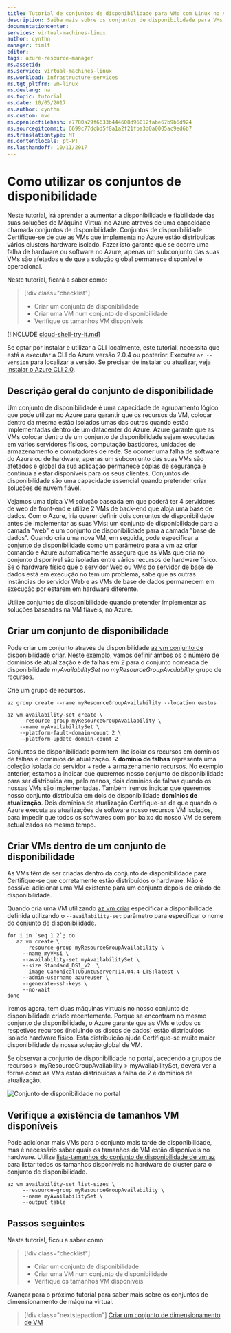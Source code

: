 ```yaml
---
title: Tutorial de conjuntos de disponibilidade para VMs com Linux no Azure | Microsoft Docs
description: Saiba mais sobre os conjuntos de disponibilidade para VMs com Linux no Azure.
documentationcenter: 
services: virtual-machines-linux
author: cynthn
manager: timlt
editor: 
tags: azure-resource-manager
ms.assetid: 
ms.service: virtual-machines-linux
ms.workload: infrastructure-services
ms.tgt_pltfrm: vm-linux
ms.devlang: na
ms.topic: tutorial
ms.date: 10/05/2017
ms.author: cynthn
ms.custom: mvc
ms.openlocfilehash: e7780a29f6633b444608d96012fabe67b9b6d924
ms.sourcegitcommit: 6699c77dcbd5f8a1a2f21fba3d0a0005ac9ed6b7
ms.translationtype: MT
ms.contentlocale: pt-PT
ms.lasthandoff: 10/11/2017
---
```

# <a name="how-to-use-availability-sets"></a>Como utilizar os conjuntos de disponibilidade


Neste tutorial, irá aprender a aumentar a disponibilidade e fiabilidade das suas soluções de Máquina Virtual no Azure através de uma capacidade chamada conjuntos de disponibilidade. Conjuntos de disponibilidade Certifique-se de que as VMs que implementa no Azure estão distribuídas vários clusters hardware isolado. Fazer isto garante que se ocorre uma falha de hardware ou software no Azure, apenas um subconjunto das suas VMs são afetados e de que a solução global permanece disponível e operacional.

Neste tutorial, ficará a saber como:

> [!div class="checklist"]
> * Criar um conjunto de disponibilidade
> * Criar uma VM num conjunto de disponibilidade
> * Verifique os tamanhos VM disponíveis


[!INCLUDE [cloud-shell-try-it.md](../../../includes/cloud-shell-try-it.md)]

Se optar por instalar e utilizar a CLI localmente, este tutorial, necessita que está a executar a CLI do Azure versão 2.0.4 ou posterior. Executar `az --version` para localizar a versão. Se precisar de instalar ou atualizar, veja [instalar o Azure CLI 2.0]( /cli/azure/install-azure-cli). 

## <a name="availability-set-overview"></a>Descrição geral do conjunto de disponibilidade

Um conjunto de disponibilidade é uma capacidade de agrupamento lógico que pode utilizar no Azure para garantir que os recursos da VM, colocar dentro da mesma estão isolados umas das outras quando estão implementadas dentro de um datacenter do Azure. Azure garante que as VMs colocar dentro de um conjunto de disponibilidade sejam executadas em vários servidores físicos, computação bastidores, unidades de armazenamento e comutadores de rede. Se ocorrer uma falha de software do Azure ou de hardware, apenas um subconjunto das suas VMs são afetados e global da sua aplicação permanece cópias de segurança e continua a estar disponíveis para os seus clientes. Conjuntos de disponibilidade são uma capacidade essencial quando pretender criar soluções de nuvem fiável.

Vejamos uma típica VM solução baseada em que poderá ter 4 servidores de web de front-end e utilize 2 VMs de back-end que aloja uma base de dados. Com o Azure, iria querer definir dois conjuntos de disponibilidade antes de implementar as suas VMs: um conjunto de disponibilidade para a camada "web" e um conjunto de disponibilidade para a camada "base de dados". Quando cria uma nova VM, em seguida, pode especificar a conjunto de disponibilidade como um parâmetro para a vm az criar comando e Azure automaticamente assegura que as VMs que cria no conjunto disponível são isoladas entre vários recursos de hardware físico. Se o hardware físico que o servidor Web ou VMs do servidor de base de dados está em execução no tem um problema, sabe que as outras instâncias do servidor Web e as VMs de base de dados permanecem em execução por estarem em hardware diferente.

Utilize conjuntos de disponibilidade quando pretender implementar as soluções baseadas na VM fiáveis, no Azure.


## <a name="create-an-availability-set"></a>Criar um conjunto de disponibilidade

Pode criar um conjunto através de disponibilidade [az vm conjunto de disponibilidade criar](/cli/azure/vm/availability-set#create). Neste exemplo, vamos definir ambos os o número de domínios de atualização e de falhas em *2* para o conjunto nomeada de disponibilidade *myAvailabilitySet* no *myResourceGroupAvailability* grupo de recursos.

Crie um grupo de recursos.

```azurecli-interactive 
az group create --name myResourceGroupAvailability --location eastus
```


```azurecli-interactive 
az vm availability-set create \
    --resource-group myResourceGroupAvailability \
    --name myAvailabilitySet \
    --platform-fault-domain-count 2 \
    --platform-update-domain-count 2
```

Conjuntos de disponibilidade permitem-lhe isolar os recursos em domínios de falhas e domínios de atualização. A **domínio de falhas** representa uma coleção isolada do servidor + rede + armazenamento recursos. No exemplo anterior, estamos a indicar que queremos nosso conjunto de disponibilidade para ser distribuída em, pelo menos, dois domínios de falhas quando os nossas VMs são implementadas. Também iremos indicar que queremos nosso conjunto distribuída em dois de disponibilidade **domínios de atualização**.  Dois domínios de atualização Certifique-se de que quando o Azure executa as atualizações de software nosso recursos VM isolados, para impedir que todos os softwares com por baixo do nosso VM de serem actualizados ao mesmo tempo.


## <a name="create-vms-inside-an-availability-set"></a>Criar VMs dentro de um conjunto de disponibilidade

As VMs têm de ser criadas dentro da conjunto de disponibilidade para Certifique-se que corretamente estão distribuídos o hardware. Não é possível adicionar uma VM existente para um conjunto depois de criado de disponibilidade. 

Quando cria uma VM utilizando [az vm criar](/cli/azure/vm#create) especificar a disponibilidade definida utilizando o `--availability-set` parâmetro para especificar o nome do conjunto de disponibilidade.

```azurecli-interactive 
for i in `seq 1 2`; do
   az vm create \
     --resource-group myResourceGroupAvailability \
     --name myVM$i \
     --availability-set myAvailabilitySet \
     --size Standard_DS1_v2  \
     --image Canonical:UbuntuServer:14.04.4-LTS:latest \
     --admin-username azureuser \
     --generate-ssh-keys \
     --no-wait
done 
```

Iremos agora, tem duas máquinas virtuais no nosso conjunto de disponibilidade criado recentemente. Porque se encontram no mesmo conjunto de disponibilidade, o Azure garante que as VMs e todos os respetivos recursos (incluindo os discos de dados) estão distribuídos isolado hardware físico. Esta distribuição ajuda Certifique-se muito maior disponibilidade da nossa solução global de VM.

Se observar a conjunto de disponibilidade no portal, acedendo a grupos de recursos > myResourceGroupAvailability > myAvailabilitySet, deverá ver a forma como as VMs estão distribuídas a falha de 2 e domínios de atualização.

![Conjunto de disponibilidade no portal](./media/tutorial-availability-sets/fd-ud.png)

## <a name="check-for-available-vm-sizes"></a>Verifique a existência de tamanhos VM disponíveis 

Pode adicionar mais VMs para o conjunto mais tarde de disponibilidade, mas é necessário saber quais os tamanhos de VM estão disponíveis no hardware.  Utilize [lista-tamanhos do conjunto de disponibilidade de vm az](/cli/azure/availability-set#list-sizes) para listar todos os tamanhos disponíveis no hardware de cluster para o conjunto de disponibilidade.

```azurecli-interactive 
az vm availability-set list-sizes \
     --resource-group myResourceGroupAvailability \
     --name myAvailabilitySet \
     --output table  
```

## <a name="next-steps"></a>Passos seguintes

Neste tutorial, ficou a saber como:

> [!div class="checklist"]
> * Criar um conjunto de disponibilidade
> * Criar uma VM num conjunto de disponibilidade
> * Verifique os tamanhos VM disponíveis

Avançar para o próximo tutorial para saber mais sobre os conjuntos de dimensionamento de máquina virtual.

> [!div class="nextstepaction"]
> [Criar um conjunto de dimensionamento de VM](tutorial-create-vmss.md)

